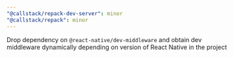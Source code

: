 ```yaml
---
"@callstack/repack-dev-server": minor
"@callstack/repack": minor
---
```


Drop dependency on `@react-native/dev-middleware` and obtain dev middleware dynamically depending on version of React Native in the project
